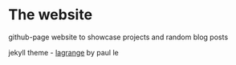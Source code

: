 
# The website 

github-page website to showcase projects and random blog posts

jekyll theme -   [lagrange](https://lenpaul.github.io/Lagrange/) by paul le
